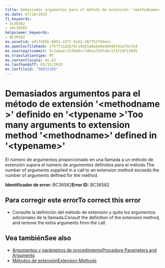 ```yaml
---
title: Demasiados argumentos para el método de extensión '<methodname>'definido en'<typename>'
ms.date: 07/20/2015
f1_keywords:
- bc36582
- vbc36582
helpviewer_keywords:
- BC36582
ms.assetid: e91fd85b-6853-4377-b1d2-367752f8deec
ms.openlocfilehash: 1757f31d2b78c195b5a0a4e6ed9946fd1efdc7e4
ms.sourcegitcommit: 5c1abeec15fbddcc7dbaa729fabc1f1f29f12045
ms.translationtype: MT
ms.contentlocale: es-ES
ms.lasthandoff: 03/15/2019
ms.locfileid: "58032165"
---
```

# <a name="too-many-arguments-to-extension-method-methodname-defined-in-typename"></a><span data-ttu-id="79ca4-102">Demasiados argumentos para el método de extensión '\<methodname >' definido en '\<typename >'</span><span class="sxs-lookup"><span data-stu-id="79ca4-102">Too many arguments to extension method '\<methodname>' defined in '\<typename>'</span></span>
<span data-ttu-id="79ca4-103">El número de argumentos proporcionado en una llamada a un método de extensión supera el número de argumentos definidos para el método.</span><span class="sxs-lookup"><span data-stu-id="79ca4-103">The number of arguments supplied in a call to an extension method exceeds the number of arguments defined for the method.</span></span>  
  
 <span data-ttu-id="79ca4-104">**Identificador de error:** BC36582</span><span class="sxs-lookup"><span data-stu-id="79ca4-104">**Error ID:** BC36582</span></span>  
  
## <a name="to-correct-this-error"></a><span data-ttu-id="79ca4-105">Para corregir este error</span><span class="sxs-lookup"><span data-stu-id="79ca4-105">To correct this error</span></span>  
  
-   <span data-ttu-id="79ca4-106">Consulte la definición del método de extensión y quite los argumentos adicionales de la llamada.</span><span class="sxs-lookup"><span data-stu-id="79ca4-106">Consult the definition of the extension method, and remove the extra arguments from the call.</span></span>  
  
## <a name="see-also"></a><span data-ttu-id="79ca4-107">Vea también</span><span class="sxs-lookup"><span data-stu-id="79ca4-107">See also</span></span>

- [<span data-ttu-id="79ca4-108">Argumentos y parámetros de procedimiento</span><span class="sxs-lookup"><span data-stu-id="79ca4-108">Procedure Parameters and Arguments</span></span>](../../visual-basic/programming-guide/language-features/procedures/procedure-parameters-and-arguments.md)
- [<span data-ttu-id="79ca4-109">Métodos de extensión</span><span class="sxs-lookup"><span data-stu-id="79ca4-109">Extension Methods</span></span>](../../visual-basic/programming-guide/language-features/procedures/extension-methods.md)
